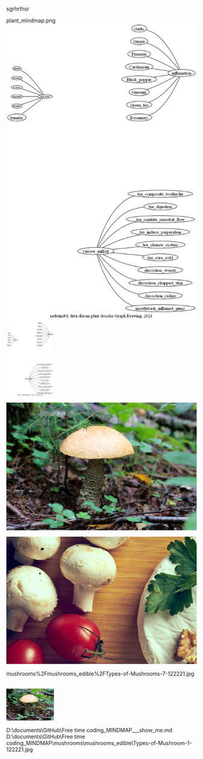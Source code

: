 sgrhrthsr


plant_mindmap.png
![plant_mindmap.png](plant_mindmap.png)
<img src='_MINDMAP/plant_mindmap.png' width='25%'>



![Types-of-Mushroom-1-122221.jpg](mushrooms%2Fmushrooms_edible%2FTypes-of-Mushroom-1-122221.jpg)

![Types-of-Mushrooms-7-122221.jpg](mushrooms%2Fmushrooms_edible%2FTypes-of-Mushrooms-7-122221.jpg)

mushrooms%2Fmushrooms_edible%2FTypes-of-Mushrooms-7-122221.jpg
<img src='' width='25%'>
<img src='' width='25%'>

<img src='mushrooms\mushrooms_edible\Types-of-Mushroom-1-122221.jpg' width='25%'>

D:\documents\GitHub\Free time coding\_MINDMAP\___show_me.md
D:\documents\GitHub\Free time coding\_MINDMAP\mushrooms\mushrooms_edible\Types-of-Mushroom-1-122221.jpg
